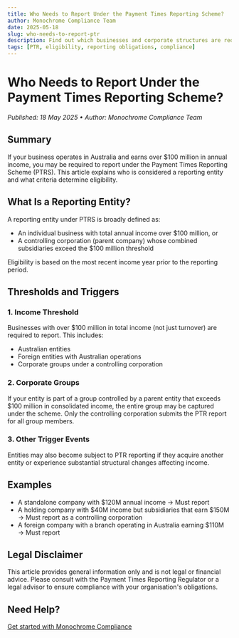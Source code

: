 ```yaml
---
title: Who Needs to Report Under the Payment Times Reporting Scheme?
author: Monochrome Compliance Team
date: 2025-05-18
slug: who-needs-to-report-ptr
description: Find out which businesses and corporate structures are required to report under the Australian Payment Times Reporting Scheme.
tags: [PTR, eligibility, reporting obligations, compliance]
---
```


# Who Needs to Report Under the Payment Times Reporting Scheme?

_Published: 18 May 2025 • Author: Monochrome Compliance Team_

## Summary

If your business operates in Australia and earns over $100 million in annual income, you may be required to report under the Payment Times Reporting Scheme (PTRS). This article explains who is considered a reporting entity and what criteria determine eligibility.

## What Is a Reporting Entity?

A reporting entity under PTRS is broadly defined as:

- An individual business with total annual income over $100 million, or
- A controlling corporation (parent company) whose combined subsidiaries exceed the $100 million threshold

Eligibility is based on the most recent income year prior to the reporting period.

## Thresholds and Triggers

### 1. Income Threshold

Businesses with over $100 million in total income (not just turnover) are required to report. This includes:

- Australian entities
- Foreign entities with Australian operations
- Corporate groups under a controlling corporation

### 2. Corporate Groups

If your entity is part of a group controlled by a parent entity that exceeds $100 million in consolidated income, the entire group may be captured under the scheme. Only the controlling corporation submits the PTR report for all group members.

### 3. Other Trigger Events

Entities may also become subject to PTR reporting if they acquire another entity or experience substantial structural changes affecting income.

## Examples

- A standalone company with $120M annual income → Must report
- A holding company with $40M income but subsidiaries that earn $150M → Must report as a controlling corporation
- A foreign company with a branch operating in Australia earning $110M → Must report

## Legal Disclaimer

This article provides general information only and is not legal or financial advice. Please consult with the Payment Times Reporting Regulator or a legal advisor to ensure compliance with your organisation's obligations.

## Need Help?

[Get started with Monochrome Compliance](https://monochrome-compliance.com)
